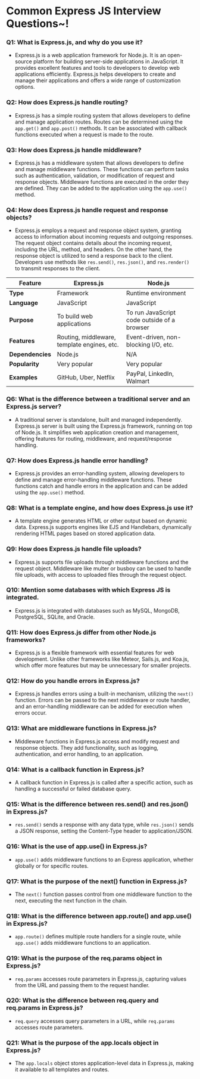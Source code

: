 # Common Express JS Interview Questions~!


### Q1: What is Express.js, and why do you use it?

- Express.js is a web application framework for Node.js. It is an open-source platform for building server-side applications in JavaScript. It provides excellent features and tools to developers to develop web applications efficiently. Express.js helps developers to create and manage their applications and offers a wide range of customization options.

### Q2: How does Express.js handle routing?

- Express.js has a simple routing system that allows developers to define and manage application routes. Routes can be determined using the `app.get()` and `app.post()` methods. It can be associated with callback functions executed when a request is made to the route.

### Q3: How does Express.js handle middleware?

- Express.js has a middleware system that allows developers to define and manage middleware functions. These functions can perform tasks such as authentication, validation, or modification of request and response objects. Middleware functions are executed in the order they are defined. They can be added to the application using the `app.use()` method.

### Q4: How does Express.js handle request and response objects?

- Express.js employs a request and response object system, granting access to information about incoming requests and outgoing responses. The request object contains details about the incoming request, including the URL, method, and headers. On the other hand, the response object is utilized to send a response back to the client. Developers use methods like `res.send()`, `res.json()`, and `res.render()` to transmit responses to the client.

| Feature         | Express.js                  | Node.js                     |
|-----------------|-----------------------------|-----------------------------|
| **Type**        | Framework                   | Runtime environment         |
| **Language**    | JavaScript                  | JavaScript                  |
| **Purpose**     | To build web applications   | To run JavaScript code outside of a browser |
| **Features**    | Routing, middleware, template engines, etc. | Event-driven, non-blocking I/O, etc. |
| **Dependencies**| Node.js                     | N/A                         |
| **Popularity**  | Very popular                | Very popular                |
| **Examples**    | GitHub, Uber, Netflix        | PayPal, LinkedIn, Walmart    |





### Q6: What is the difference between a traditional server and an Express.js server?

- A traditional server is standalone, built and managed independently. Express.js server is built using the Express.js framework, running on top of Node.js. It simplifies web application creation and management, offering features for routing, middleware, and request/response handling.

### Q7: How does Express.js handle error handling?

- Express.js provides an error-handling system, allowing developers to define and manage error-handling middleware functions. These functions catch and handle errors in the application and can be added using the `app.use()` method.

### Q8: What is a template engine, and how does Express.js use it?

- A template engine generates HTML or other output based on dynamic data. Express.js supports engines like EJS and Handlebars, dynamically rendering HTML pages based on stored application data.

### Q9: How does Express.js handle file uploads?

- Express.js supports file uploads through middleware functions and the request object. Middleware like multer or busboy can be used to handle file uploads, with access to uploaded files through the request object.

### Q10: Mention some databases with which Express JS is integrated.

- Express.js is integrated with databases such as MySQL, MongoDB, PostgreSQL, SQLite, and Oracle.

### Q11: How does Express.js differ from other Node.js frameworks?

- Express.js is a flexible framework with essential features for web development. Unlike other frameworks like Meteor, Sails.js, and Koa.js, which offer more features but may be unnecessary for smaller projects.

### Q12: How do you handle errors in Express.js?

- Express.js handles errors using a built-in mechanism, utilizing the `next()` function. Errors can be passed to the next middleware or route handler, and an error-handling middleware can be added for execution when errors occur.

### Q13: What are middleware functions in Express.js?

- Middleware functions in Express.js access and modify request and response objects. They add functionality, such as logging, authentication, and error handling, to an application.

### Q14: What is a callback function in Express.js?

- A callback function in Express.js is called after a specific action, such as handling a successful or failed database query.

### Q15: What is the difference between res.send() and res.json() in Express.js?

- `res.send()` sends a response with any data type, while `res.json()` sends a JSON response, setting the Content-Type header to application/JSON.

### Q16: What is the use of app.use() in Express.js?

- `app.use()` adds middleware functions to an Express application, whether globally or for specific routes.

### Q17: What is the purpose of the next() function in Express.js?

- The `next()` function passes control from one middleware function to the next, executing the next function in the chain.

### Q18: What is the difference between app.route() and app.use() in Express.js?

- `app.route()` defines multiple route handlers for a single route, while `app.use()` adds middleware functions to an application.

### Q19: What is the purpose of the req.params object in Express.js?

- `req.params` accesses route parameters in Express.js, capturing values from the URL and passing them to the request handler.

### Q20: What is the difference between req.query and req.params in Express.js?

- `req.query` accesses query parameters in a URL, while `req.params` accesses route parameters.

### Q21: What is the purpose of the app.locals object in Express.js?

- The `app.locals` object stores application-level data in Express.js, making it available to all templates and routes.
